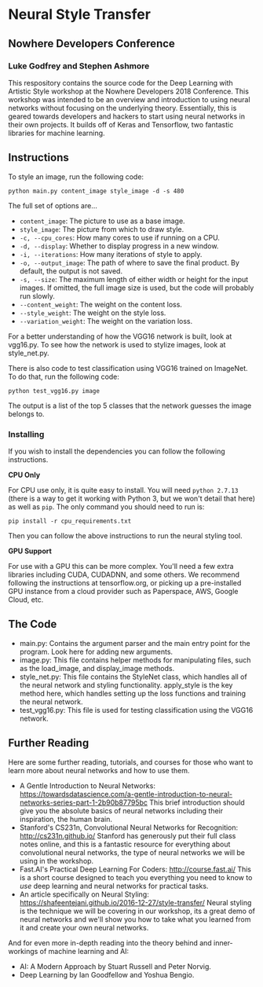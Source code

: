 # Neural Style Transfer
## Nowhere Developers Conference
### Luke Godfrey and Stephen Ashmore

This respository contains the source code for the Deep Learning with Artistic Style workshop at the Nowhere Developers 2018 Conference. This workshop was intended to be an overview and introduction to using neural networks without focusing on the underlying theory. Essentially, this is geared towards developers and hackers to start using neural networks in their own projects. It builds off of Keras and Tensorflow, two fantastic libraries for machine learning.


## Instructions

To style an image, run the following code:

    python main.py content_image style_image -d -s 480

The full set of options are...

- `content_image`: The picture to use as a base image.
- `style_image`: The picture from which to draw style.
- `-c, --cpu_cores`: How many cores to use if running on a CPU.
- `-d, --display`: Whether to display progress in a new window.
- `-i, --iterations`: How many iterations of style to apply.
- `-o, --output_image`: The path of where to save the final product. By default, the output is not saved.
- `-s, --size`: The maximum length of either width or height for the input images. If omitted, the full image size is used, but the code will probably run slowly.
- `--content_weight`: The weight on the content loss.
- `--style_weight`: The weight on the style loss.
- `--variation_weight`: The weight on the variation loss.

For a better understanding of how the VGG16 network is built, look at vgg16.py.
To see how the network is used to stylize images, look at style_net.py.

There is also code to test classification using VGG16 trained on ImageNet.
To do that, run the following code:

    python test_vgg16.py image

The output is a list of the top 5 classes that the network guesses the image belongs to.

### Installing
If you wish to install the dependencies you can follow the following instructions.

**CPU Only**

For CPU use only, it is quite easy to install. You will need `python 2.7.13` (there is a way to get it working with Python 3, but we won't detail that here) as well as `pip`. The only command you should need to run is:

`pip install -r cpu_requirements.txt`

Then you can follow the above instructions to run the neural styling tool.

**GPU Support**

For use with a GPU this can be more complex. You'll need a few extra libraries including CUDA, CUDADNN, and some others. We recommend following the instructions at tensorflow.org, or picking up a pre-installed GPU instance from a cloud provider such as Paperspace, AWS, Google Cloud, etc. 

## The Code
- main.py: Contains the argument parser and the main entry point for the program. Look here for adding new arguments.
- image.py: This file contains helper methods for manipulating files, such as the load_image, and display_image methods.
- style_net.py: This file contains the StyleNet class, which handles all of the neural network and styling functionality. apply_style is the key method here, which handles setting up the loss functions and training the neural network.
- test_vgg16.py: This file is used for testing classification using the VGG16 network.

## Further Reading
Here are some further reading, tutorials, and courses for those who want to learn more about neural networks and how to use them.
- A Gentle Introduction to Neural Networks: https://towardsdatascience.com/a-gentle-introduction-to-neural-networks-series-part-1-2b90b87795bc  This brief introduction should give you the absolute basics of neural networks including their inspiration, the human brain.
- Stanford's CS231n, Convolutional Neural Networks for Recognition: http://cs231n.github.io/ Stanford has generously put their full class notes online, and this is a fantastic resource for everything about convolutional neural networks, the type of neural networks we will be using in the workshop.
- Fast.AI's Practical Deep Learning For Coders: http://course.fast.ai/  This is a short course designed to teach you everything you need to know to *use* deep learning and neural networks for practical tasks.
- An article specifically on Neural Styling: https://shafeentejani.github.io/2016-12-27/style-transfer/ Neural styling is the technique we will be covering in our workshop, its a great demo of  neural networks and we'll show you how to take what you learned from it and create your own neural networks.

And for even more in-depth reading into the theory behind and inner-workings of machine learning and AI:
- AI: A Modern Approach by Stuart Russell and Peter Norvig.
- Deep Learning by Ian Goodfellow and Yoshua Bengio.
